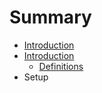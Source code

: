 # Summary

* [Introduction](README.md)
* [Introduction](documentation/Introduction.md)
   * [Definitions](documentation/Definitions.md)
* Setup

